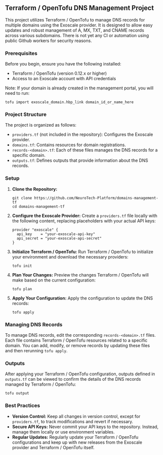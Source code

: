 ## Terraform / OpenTofu DNS Management Project

This project utilizes Terraform / OpenTofu to manage DNS records for multiple domains using the Exoscale provider. It is designed to allow easy updates and robust management of A, MX, TXT, and CNAME records across various subdomains.
There is not yet any CI or automation using public Github workers for security reasons.

### Prerequisites

Before you begin, ensure you have the following installed:

- Terraform / OpenTofu (version 0.12.x or higher)
- Access to an Exoscale account with API credentials

Note: If your domain is already created in the management portal, you will need to run:
```
tofu import exoscale_domain.hbp_link domain_id_or_name_here
```

### Project Structure

The project is organized as follows:

- `providers.tf` (not included in the repository): Configures the Exoscale provider.
- `domains.tf`: Contains resources for domain registrations.
- `records-<domain>.tf`: Each of these files manages the DNS records for a specific domain.
- `outputs.tf`: Defines outputs that provide information about the DNS records.

### Setup

1. **Clone the Repository:**

   ```
   git clone https://github.com/NeuroTech-Platform/domains-management-tf
   cd domains-management-tf
   ```

2. **Configure the Exoscale Provider:** Create a `providers.tf` file locally with the following content, replacing placeholders with your actual API keys:

   ```
   provider "exoscale" {
     api_key    = "your-exoscale-api-key"
     api_secret = "your-exoscale-api-secret"
   }
   ```

3. **Initialize Terraform / OpenTofu:** Run Terraform / OpenTofu to initialize your environment and download the necessary providers:

   ```
   tofu init
   ```

4. **Plan Your Changes:** Preview the changes Terraform / OpenTofu will make based on the current configuration:

   ```
   tofu plan
   ```

5. **Apply Your Configuration:** Apply the configuration to update the DNS records:

   ```
   tofu apply
   ```

### Managing DNS Records

To manage DNS records, edit the corresponding `records-<domain>.tf` files. Each file contains Terraform / OpenTofu resources related to a specific domain. You can add, modify, or remove records by updating these files and then rerunning `tofu apply`.

### Outputs

After applying your Terraform / OpenTofu configuration, outputs defined in `outputs.tf` can be viewed to confirm the details of the DNS records managed by Terraform / OpenTofu:

```
tofu output
```

### Best Practices

- **Version Control:** Keep all changes in version control, except for `providers.tf`, to track modifications and revert if necessary.
- **Secure API Keys:** Never commit your API keys to the repository. Instead, manage them locally or use environment variables.
- **Regular Updates:** Regularly update your Terraform / OpenTofu configurations and keep up with new releases from the Exoscale provider and Terraform / OpenTofu itself.
